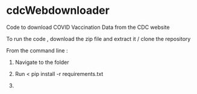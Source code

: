 # cdcWebdownloader


Code to download COVID Vaccination Data from the CDC website 

To run the code , download the zip file and extract it / clone the repository

From the command line :

1) Navigate to the folder

2) Run < pip install -r requirements.txt

3) 
